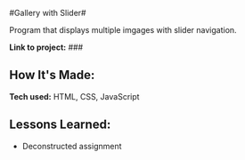 #Gallery with Slider#

Program that displays multiple imgages with slider navigation.

**Link to project:** ###

## How It's Made:

**Tech used:** HTML, CSS, JavaScript


## Lessons Learned:

- Deconstructed assignment




